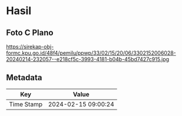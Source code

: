 # Hasil

## Foto C Plano

https://sirekap-obj-formc.kpu.go.id/48f4/pemilu/ppwp/33/02/15/20/06/3302152006028-20240214-232057--e218cf5c-3993-4181-b04b-45bd7427c915.jpg


## Metadata

| Key        | Value               |
| ---------- | ------------------- |
| Time Stamp | 2024-02-15 09:00:24 |



